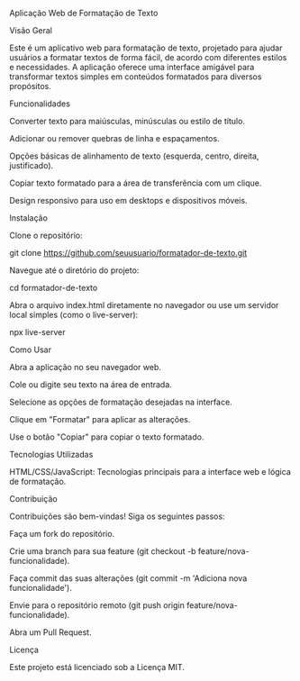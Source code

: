 Aplicação Web de Formatação de Texto

Visão Geral

Este é um aplicativo web para formatação de texto, projetado para ajudar usuários a formatar textos de forma fácil, de acordo com diferentes estilos e necessidades. A aplicação oferece uma interface amigável para transformar textos simples em conteúdos formatados para diversos propósitos.

Funcionalidades





Converter texto para maiúsculas, minúsculas ou estilo de título.



Adicionar ou remover quebras de linha e espaçamentos.



Opções básicas de alinhamento de texto (esquerda, centro, direita, justificado).



Copiar texto formatado para a área de transferência com um clique.



Design responsivo para uso em desktops e dispositivos móveis.

Instalação





Clone o repositório:

git clone https://github.com/seuusuario/formatador-de-texto.git



Navegue até o diretório do projeto:

cd formatador-de-texto



Abra o arquivo index.html diretamente no navegador ou use um servidor local simples (como o live-server):

npx live-server

Como Usar





Abra a aplicação no seu navegador web.



Cole ou digite seu texto na área de entrada.



Selecione as opções de formatação desejadas na interface.



Clique em "Formatar" para aplicar as alterações.



Use o botão "Copiar" para copiar o texto formatado.

Tecnologias Utilizadas





HTML/CSS/JavaScript: Tecnologias principais para a interface web e lógica de formatação.

Contribuição

Contribuições são bem-vindas! Siga os seguintes passos:





Faça um fork do repositório.



Crie uma branch para sua feature (git checkout -b feature/nova-funcionalidade).



Faça commit das suas alterações (git commit -m 'Adiciona nova funcionalidade').



Envie para o repositório remoto (git push origin feature/nova-funcionalidade).



Abra um Pull Request.

Licença

Este projeto está licenciado sob a Licença MIT.
